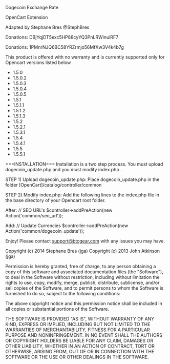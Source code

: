 Dogecoin Exchange Rate

OpenCart Extension

Adapted by Stephane Bres @StephBres

Donations: DBjYqjDT5exc5HP88cyYQ3PnLRWinuiRF7

Donations: 1PMnrNJQ6BC58YRZrmjo56MfXw3V4k4b7g


This product is offered with no warranty and is currently supported only for Opencart versions listed below

* 1.5.0
* 1.5.0.2
* 1.5.0.3
* 1.5.0.4
* 1.5.0.5
* 1.5.1
* 1.5.1.1
* 1.5.1.2
* 1.5.1.3
* 1.5.2
* 1.5.2.1
* 1.5.3.1
* 1.5.4
* 1.5.4.1
* 1.5.5
* 1.5.5.1

===INSTALLATION===
Installation is a two step process.  You must upload dogecoin_update.php and you must modify index.php .
  
STEP 1) Upload dogecoin_update.php:
Place dogecoin_update.php in the folder [OpenCart]/catalog/controller/common

STEP 2) Modify index.php:
Add the following lines to the index.php file in the base directory of your Opencart root folder.

After:
// SEO URL's
$controller->addPreAction(new Action('common/seo_url'));	

Add:
// Update Currencies
$controller->addPreAction(new Action('common/dogecoin_update'));

Enjoy!  Please contact support@btcgear.com with any issues you may have.

Copyright (c) 2014 Stephane Bres (jga)
Copyright (c) 2013 John Atkinson (jga)

Permission is hereby granted, free of charge, to any person obtaining a copy of this software and associated documentation files (the "Software"), to deal in the Software without restriction, including without limitation the rights to use, copy, modify, merge, publish, distribute, sublicense, and/or sell copies of the Software, and to permit persons to whom the Software is furnished to do so, subject to the following conditions:

The above copyright notice and this permission notice shall be included in all copies or substantial portions of the Software.

THE SOFTWARE IS PROVIDED "AS IS", WITHOUT WARRANTY OF ANY KIND, EXPRESS OR IMPLIED, INCLUDING BUT NOT LIMITED TO THE WARRANTIES OF MERCHANTABILITY, FITNESS FOR A PARTICULAR PURPOSE AND NONINFRINGEMENT. IN NO EVENT SHALL THE AUTHORS OR COPYRIGHT HOLDERS BE LIABLE FOR ANY CLAIM, DAMAGES OR OTHER LIABILITY, WHETHER IN AN ACTION OF CONTRACT, TORT OR OTHERWISE, ARISING FROM, OUT OF OR IN CONNECTION WITH THE SOFTWARE OR THE USE OR OTHER DEALINGS IN THE SOFTWARE.
